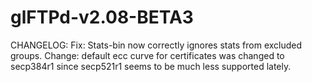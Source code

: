 # glFTPd-v2.08-BETA3

CHANGELOG:
Fix:	Stats-bin now correctly ignores stats from excluded groups.
Change: default ecc curve for certificates was changed to secp384r1 since secp521r1 seems to be much less supported lately.
